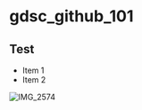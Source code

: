 # gdsc_github_101
##  Test

* Item 1
* Item 2


![IMG_2574](https://user-images.githubusercontent.com/96080631/147132355-a2f65e36-8aae-4aa0-b8e3-8df0b7022d0f.JPG)
